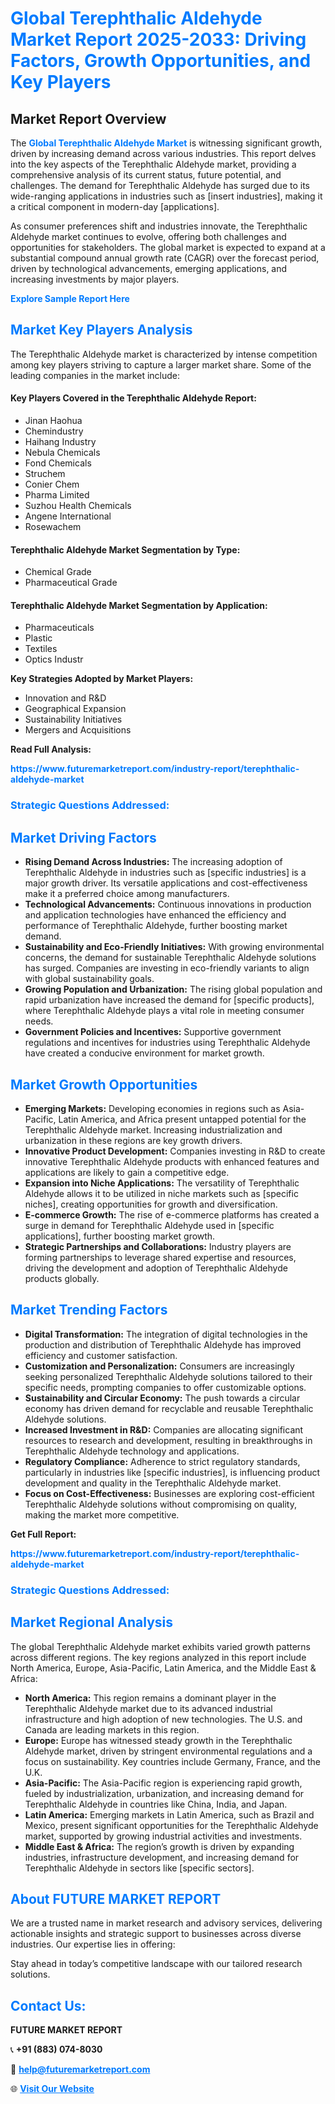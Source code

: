 <h1 style="color: #007BFF;">Global Terephthalic Aldehyde Market Report 2025-2033: Driving Factors, Growth Opportunities, and Key Players</h1>

<section id="overview">
<h2>Market Report Overview</h2>
<p>The <a href="https://www.futuremarketreport.com/industry-report/terephthalic-aldehyde-market" style="color: #007BFF; text-decoration: none;"><strong>Global Terephthalic Aldehyde Market</strong></a> is witnessing significant growth, driven by increasing demand across various industries. This report delves into the key aspects of the Terephthalic Aldehyde market, providing a comprehensive analysis of its current status, future potential, and challenges. The demand for Terephthalic Aldehyde has surged due to its wide-ranging applications in industries such as [insert industries], making it a critical component in modern-day [applications].</p>
<p>As consumer preferences shift and industries innovate, the Terephthalic Aldehyde market continues to evolve, offering both challenges and opportunities for stakeholders. The global market is expected to expand at a substantial compound annual growth rate (CAGR) over the forecast period, driven by technological advancements, emerging applications, and increasing investments by major players.</p>
</section>

<section id="overview">
<p><a href="https://www.futuremarketreport.com/request-sample/reportId=58120" style="color: #007BFF; text-decoration: none;"><strong>Explore Sample Report Here</strong></a></p>
</section>

<section id="key-players">
<h2 style="color: #007BFF;">Market Key Players Analysis</h2>
<p>The Terephthalic Aldehyde market is characterized by intense competition among key players striving to capture a larger market share. Some of the leading companies in the market include:</p>
<h4>Key Players Covered in the Terephthalic Aldehyde Report:</h4>
<ul><li>Jinan Haohua</li><li>Chemindustry</li><li>Haihang Industry</li><li>Nebula Chemicals</li><li>Fond Chemicals</li><li>Struchem</li><li>Conier Chem</li><li>Pharma Limited</li><li>Suzhou Health Chemicals</li><li>Angene International</li><li>Rosewachem</li></ul>
<h4>Terephthalic Aldehyde Market Segmentation by Type:</h4>
<ul><li>Chemical Grade</li><li>Pharmaceutical Grade</li></ul>

<h4>Terephthalic Aldehyde Market Segmentation by Application:</h4>
<ul><li>Pharmaceuticals</li><li>Plastic</li><li>Textiles</li><li>Optics Industr</li></ul>
<p><strong>Key Strategies Adopted by Market Players:</strong></p>
<ul>
<li>Innovation and R&D</li>
<li>Geographical Expansion</li>
<li>Sustainability Initiatives</li>
<li>Mergers and Acquisitions</li>
</ul>
</section>

<section>
<p><strong>Read Full Analysis: </strong></p><a href="https://www.futuremarketreport.com/industry-report/terephthalic-aldehyde-market" style="color: #007BFF; text-decoration: none;"><strong>https://www.futuremarketreport.com/industry-report/terephthalic-aldehyde-market</strong></a>
<h3 style="color: #007BFF;">Strategic Questions Addressed:</h3>
</section>

<section id="driving-factors">
<h2 style="color: #007BFF;">Market Driving Factors</h2>
<ul>
<li><strong>Rising Demand Across Industries:</strong> The increasing adoption of Terephthalic Aldehyde in industries such as [specific industries] is a major growth driver. Its versatile applications and cost-effectiveness make it a preferred choice among manufacturers.</li>
<li><strong>Technological Advancements:</strong> Continuous innovations in production and application technologies have enhanced the efficiency and performance of Terephthalic Aldehyde, further boosting market demand.</li>
<li><strong>Sustainability and Eco-Friendly Initiatives:</strong> With growing environmental concerns, the demand for sustainable Terephthalic Aldehyde solutions has surged. Companies are investing in eco-friendly variants to align with global sustainability goals.</li>
<li><strong>Growing Population and Urbanization:</strong> The rising global population and rapid urbanization have increased the demand for [specific products], where Terephthalic Aldehyde plays a vital role in meeting consumer needs.</li>
<li><strong>Government Policies and Incentives:</strong> Supportive government regulations and incentives for industries using Terephthalic Aldehyde have created a conducive environment for market growth.</li>
</ul>
</section>

<section id="growth-opportunities">
<h2 style="color: #007BFF;">Market Growth Opportunities</h2>
<ul>
<li><strong>Emerging Markets:</strong> Developing economies in regions such as Asia-Pacific, Latin America, and Africa present untapped potential for the Terephthalic Aldehyde market. Increasing industrialization and urbanization in these regions are key growth drivers.</li>
<li><strong>Innovative Product Development:</strong> Companies investing in R&D to create innovative Terephthalic Aldehyde products with enhanced features and applications are likely to gain a competitive edge.</li>
<li><strong>Expansion into Niche Applications:</strong> The versatility of Terephthalic Aldehyde allows it to be utilized in niche markets such as [specific niches], creating opportunities for growth and diversification.</li>
<li><strong>E-commerce Growth:</strong> The rise of e-commerce platforms has created a surge in demand for Terephthalic Aldehyde used in [specific applications], further boosting market growth.</li>
<li><strong>Strategic Partnerships and Collaborations:</strong> Industry players are forming partnerships to leverage shared expertise and resources, driving the development and adoption of Terephthalic Aldehyde products globally.</li>
</ul>
</section>

<section id="trending-factors">
<h2 style="color: #007BFF;">Market Trending Factors</h2>
<ul>
<li><strong>Digital Transformation:</strong> The integration of digital technologies in the production and distribution of Terephthalic Aldehyde has improved efficiency and customer satisfaction.</li>
<li><strong>Customization and Personalization:</strong> Consumers are increasingly seeking personalized Terephthalic Aldehyde solutions tailored to their specific needs, prompting companies to offer customizable options.</li>
<li><strong>Sustainability and Circular Economy:</strong> The push towards a circular economy has driven demand for recyclable and reusable Terephthalic Aldehyde solutions.</li>
<li><strong>Increased Investment in R&D:</strong> Companies are allocating significant resources to research and development, resulting in breakthroughs in Terephthalic Aldehyde technology and applications.</li>
<li><strong>Regulatory Compliance:</strong> Adherence to strict regulatory standards, particularly in industries like [specific industries], is influencing product development and quality in the Terephthalic Aldehyde market.</li>
<li><strong>Focus on Cost-Effectiveness:</strong> Businesses are exploring cost-efficient Terephthalic Aldehyde solutions without compromising on quality, making the market more competitive.</li>
</ul>
</section>

<section>
<p><strong>Get Full Report: </strong></p><a href="https://www.futuremarketreport.com/industry-report/terephthalic-aldehyde-market" style="color: #007BFF; text-decoration: none;"><strong>https://www.futuremarketreport.com/industry-report/terephthalic-aldehyde-market</strong></a>
<h3 style="color: #007BFF;">Strategic Questions Addressed:</h3>
</section>


<section id="regional-analysis">
<h2 style="color: #007BFF;">Market Regional Analysis</h2>
<p>The global Terephthalic Aldehyde market exhibits varied growth patterns across different regions. The key regions analyzed in this report include North America, Europe, Asia-Pacific, Latin America, and the Middle East & Africa:</p>
<ul>
<li><strong>North America:</strong> This region remains a dominant player in the Terephthalic Aldehyde market due to its advanced industrial infrastructure and high adoption of new technologies. The U.S. and Canada are leading markets in this region.</li>
<li><strong>Europe:</strong> Europe has witnessed steady growth in the Terephthalic Aldehyde market, driven by stringent environmental regulations and a focus on sustainability. Key countries include Germany, France, and the U.K.</li>
<li><strong>Asia-Pacific:</strong> The Asia-Pacific region is experiencing rapid growth, fueled by industrialization, urbanization, and increasing demand for Terephthalic Aldehyde in countries like China, India, and Japan.</li>
<li><strong>Latin America:</strong> Emerging markets in Latin America, such as Brazil and Mexico, present significant opportunities for the Terephthalic Aldehyde market, supported by growing industrial activities and investments.</li>
<li><strong>Middle East & Africa:</strong> The region’s growth is driven by expanding industries, infrastructure development, and increasing demand for Terephthalic Aldehyde in sectors like [specific sectors].</li>
</ul>
</section>

<footer>
<h2 style="color: #007BFF;">About FUTURE MARKET REPORT</h2>
<p>We are a trusted name in market research and advisory services, delivering actionable insights and strategic support to businesses across diverse industries. Our expertise lies in offering:</p>

<p>Stay ahead in today’s competitive landscape with our tailored research solutions.</p>

<h2 style="color: #007BFF;">Contact Us:</h2>
<p><strong>FUTURE MARKET REPORT</strong></p>
<p>📞 <strong>+91 (883) 074-8030</strong></p>
<p>📧 <strong><a href="mailto:help@futuremarketreport.com" style="color: #007BFF;">help@futuremarketreport.com</a></strong></p>
<p>🌐 <strong><a href="https://www.futuremarketreport.com/" style="color: #007BFF;">Visit Our Website</a></strong></p>
</footer>